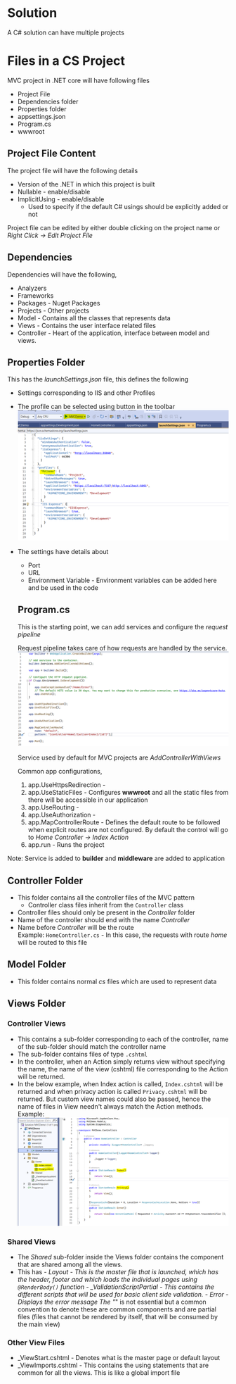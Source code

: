 # Solution

A C# solution can have multiple projects

# Files in a CS Project

MVC project in .NET core will have following files

- Project File
- Dependencies folder
- Properties folder
- appsettings.json
- Program.cs
- wwwroot

## Project File Content

The project file will have the following details

- Version of the .NET in which this project is built
- Nullable - enable/disable
- ImplicitUsing - enable/disable
  - Used to specify if the default C# usings should be explicitly added or not

Project file can be edited by either double clicking on the project name or _Right Click -> Edit Project File_

## Dependencies

Dependencies will have the following,

- Analyzers
- Frameworks
- Packages - Nuget Packages
- Projects - Other projects
- Model - Contains all the classes that represents data
- Views - Contains the user interface related files
- Controller - Heart of the application, interface between model and views.

## Properties Folder

This has the _launchSettings.json_ file, this defines the following

- Settings corresponding to IIS and other Profiles
- The profile can be selected using button in the toolbar
  ![launchSettings.json](images\LaunchSettings.png)
- The settings have details about

  - Port
  - URL
  - Environment Variable - Environment variables can be added here and be used in the code

  ## Program.cs

  This is the starting point, we can add services and configure the _request pipeline_

  Request pipeline takes care of how requests are handled by the service.
  ![Program.cs](images/Programcs.PNG)

  Service used by default for MVC projects are _AddControllerWithViews_

  Common app configurations,

  1. app.UseHttpsRedirection -
  2. app.UseStaticFiles - Configures **wwwroot** and all the static files from there will be accessible in our application
  3. app.UseRouting -
  4. app.UseAuthorization -
  5. app.MapControllerRoute - Defines the default route to be followed when explicit routes are not configured. By default the control will go to _Home Controller -> Index Action_
  6. app.run - Runs the project

Note: Service is added to **builder** and **middleware** are added to application

## Controller Folder

- This folder contains all the controller files of the MVC pattern
  - Controller class files inherit from the `Controller` class
- Controller files should only be present in the _Controller_ folder
- Name of the controller should end with the name _Controller_
- Name before _Controller_ will be the route
  </br>Example: `HomeController.cs` - In this case, the requests with route _home_ will be routed to this file

## Model Folder

- This folder contains normal _cs_ files which are used to represent data

## Views Folder

### Controller Views

- This contains a sub-folder corresponding to each of the controller,
  name of the sub-folder should match the controller name
- The sub-folder contains files of type `.cshtml`
- In the controller, when an Action simply returns view without specifying the name, the name of the view (cshtml) file corresponding to the Action will be returned.
- In the below example, when Index action is called, `Index.cshtml` will be returned and when privacy action is called `Privacy.cshtml` will be returned. But custom view names could also be passed, hence the name of files in View needn't always match the Action methods.
  <br/> Example: ![ControllerWithDefaultViews](images/Controller.PNG)

### Shared Views

- The _Shared_ sub-folder inside the Views folder contains the component that are shared among all the views.
- This has - _Layout - This is the master file that is launched, which has the header, footer and which loads the individual pages using `@RenderBody()` function - \_ValidationScriptPartial - This contains the different scripts that will be used for basic client side validation. - Error - Displays the error message
  The "_" is not essential but a common convention to denote these are common components and are partial files (files that cannot be rendered by itself, that will be consumed by the main view)

### Other View Files

- \_ViewStart.cshtml - Denotes what is the master page or default layout
- \_ViewImports.cshtml - This contains the using statements that are common for all the views. This is like a global import file
